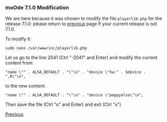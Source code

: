 ### moOde 7.1.0 Modification
We are here because it was chosen to modify the file ````playerlib.php```` for the release 7.1.0: please return to [previous](https://github.com/FdeAlexa/PeppyMeter_and_moOde/blob/main/2_moOde.md) page if your current release is not 7.1.0.

To modify it:
```
sudo nano /var/www/inc/playerlib.php
```
Let us go to the line 2041 (Ctrl "-2041" and Enter)
and modify the current content from:
```
"name \"" . ALSA_DEFAULT . "\"\n" . "device \"hw:" . $device . ",0\"\n",
```
to the new content:
```
"name \"" . ALSA_DEFAULT . "\"\n" . "device \"peppyalsa\"\n",
```
Then save the file (Ctrl "o" and Enter)
and exit (Ctrl "x")

[Previous](https://github.com/FdeAlexa/PeppyMeter_and_moOde/blob/main/2_moOde.md)
